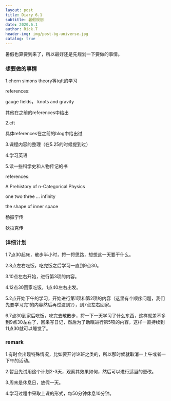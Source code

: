 ```yaml
---
layout: post
title: Diary 6.1
subtitle: 暑假规划
date: 2020.6.1
author: Rick.T
header-img: img/post-bg-universe.jpg
catalog: true
---
```


暑假也算要到来了，所以最好还是先规划一下要做的事情。

### 想要做的事情

1.chern simons theory等tqft的学习

references:

gauge fields， knots and gravity

其他在之前的references中给出

2.cft

具体references在之前的blog中给出过

3.课程内容的整理（在5.25的时候提到过）

4.学习英语

5.读一些科学史和人物传记的书

references:

A Prehistory of n-Categorical Physics

one two three ... infinity

the shape of inner space

杨振宁传

狄拉克传

### 详细计划

1.7点30起床，散步半小时，捋一捋思路，想想这一天要干什么。

2.8点左右吃饭，吃完饭之后学习一直到9点30。

3.10点左右开始，进行第3项的内容。

4.12点30回家吃饭，1点40左右出发。

5.2点开始下午的学习，开始进行第1项和第2项的内容（这里有个顺序问题，我们先要学习完1的内容然后再过渡到2），到7点左右回家。

6.7点30到家后吃饭，吃完去散散步，捋一下一天学习了什么东西，这样就差不多到9点30左右了，回来写日记，然后为了助眠进行第5项的内容，这样一直持续到11点30就可以睡觉了。

### remark

1.有时会出现特殊情况，比如要开讨论班之类的，所以那时候就取消一上午或者一下午的活动。

2.暂且先试用这个计划2-3天，观察其效果如何，然后可以进行适当的更改。

3.周末是休息日，放假一天。

4.学习过程中采取上课的形式，每50分钟休息10分钟。
